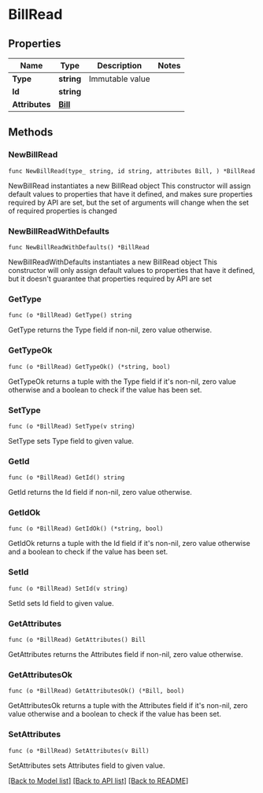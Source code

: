 # BillRead

## Properties

Name | Type | Description | Notes
------------ | ------------- | ------------- | -------------
**Type** | **string** | Immutable value | 
**Id** | **string** |  | 
**Attributes** | [**Bill**](Bill.md) |  | 

## Methods

### NewBillRead

`func NewBillRead(type_ string, id string, attributes Bill, ) *BillRead`

NewBillRead instantiates a new BillRead object
This constructor will assign default values to properties that have it defined,
and makes sure properties required by API are set, but the set of arguments
will change when the set of required properties is changed

### NewBillReadWithDefaults

`func NewBillReadWithDefaults() *BillRead`

NewBillReadWithDefaults instantiates a new BillRead object
This constructor will only assign default values to properties that have it defined,
but it doesn't guarantee that properties required by API are set

### GetType

`func (o *BillRead) GetType() string`

GetType returns the Type field if non-nil, zero value otherwise.

### GetTypeOk

`func (o *BillRead) GetTypeOk() (*string, bool)`

GetTypeOk returns a tuple with the Type field if it's non-nil, zero value otherwise
and a boolean to check if the value has been set.

### SetType

`func (o *BillRead) SetType(v string)`

SetType sets Type field to given value.


### GetId

`func (o *BillRead) GetId() string`

GetId returns the Id field if non-nil, zero value otherwise.

### GetIdOk

`func (o *BillRead) GetIdOk() (*string, bool)`

GetIdOk returns a tuple with the Id field if it's non-nil, zero value otherwise
and a boolean to check if the value has been set.

### SetId

`func (o *BillRead) SetId(v string)`

SetId sets Id field to given value.


### GetAttributes

`func (o *BillRead) GetAttributes() Bill`

GetAttributes returns the Attributes field if non-nil, zero value otherwise.

### GetAttributesOk

`func (o *BillRead) GetAttributesOk() (*Bill, bool)`

GetAttributesOk returns a tuple with the Attributes field if it's non-nil, zero value otherwise
and a boolean to check if the value has been set.

### SetAttributes

`func (o *BillRead) SetAttributes(v Bill)`

SetAttributes sets Attributes field to given value.



[[Back to Model list]](../README.md#documentation-for-models) [[Back to API list]](../README.md#documentation-for-api-endpoints) [[Back to README]](../README.md)


